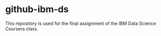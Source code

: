 # github-ibm-ds
This repository is used for the final assignment of the IBM Data Science Coursera class. 
